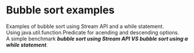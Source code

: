 # Bubble sort examples
Examples of bubble sort using Stream API and a while statement. <br/>
Using java.util.function.Predicate for acending and descending options. <br/>
A simple benchmark ***bubble sort using Stream API VS bubble sort using a while statement***.<br/>
